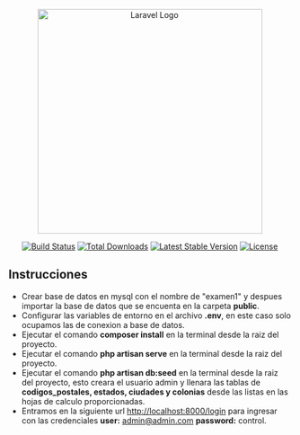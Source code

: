 <p align="center"><a href="https://laravel.com" target="_blank"><img src="https://raw.githubusercontent.com/laravel/art/master/logo-lockup/5%20SVG/2%20CMYK/1%20Full%20Color/laravel-logolockup-cmyk-red.svg" width="400" alt="Laravel Logo"></a></p>

<p align="center">
<a href="https://travis-ci.org/laravel/framework"><img src="https://travis-ci.org/laravel/framework.svg" alt="Build Status"></a>
<a href="https://packagist.org/packages/laravel/framework"><img src="https://img.shields.io/packagist/dt/laravel/framework" alt="Total Downloads"></a>
<a href="https://packagist.org/packages/laravel/framework"><img src="https://img.shields.io/packagist/v/laravel/framework" alt="Latest Stable Version"></a>
<a href="https://packagist.org/packages/laravel/framework"><img src="https://img.shields.io/packagist/l/laravel/framework" alt="License"></a>
</p>

## Instrucciones

- Crear base de datos en mysql con el nombre de "examen1" y despues importar la base de datos que se encuenta en la carpeta <b>public</b>.
- Configurar las variables de entorno en el archivo <b>.env</b>, en este caso solo ocupamos las de conexion a base de datos.
- Ejecutar el comando <b>composer install</b> en la terminal desde la raiz del proyecto.
- Ejecutar el comando <b>php artisan serve</b> en la terminal desde la raiz del proyecto.
- Ejecutar el comando <b>php artisan db:seed</b> en la terminal desde la raiz del proyecto, esto creara el usuario admin y llenara las tablas de <b>codigos_postales, estados, ciudades y colonias</b> desde las listas en las hojas de calculo proporcionadas.
- Entramos en la siguiente url [http://localhost:8000/login](http://localhost:8000/dashboard/mayoristas/create) para ingresar con las credenciales <b>user:</b> admin@admin.com <b>password:</b> control.

